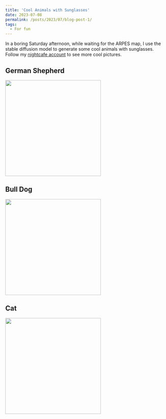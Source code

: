 ```yaml
---
title: 'Cool Animals with Sunglasses'
date: 2023-07-08
permalink: /posts/2023/07/blog-post-1/
tags:
  - For fun
---
```




In a boring Saturday afternoon, while waiting for the ARPES map, I use the stable diffusion model to generate some cool animals with sunglasses. Follow my [nightcafe account](https://creator.nightcafe.studio/u/Davidcheng2020) to see more cool pictures.

## German Shepherd
<img align="center" src="../images/German_Sdog.jpg" width="300px" style="padding-right: 15px">

## Bull Dog
<img align="center" src="../images/jgjO8P4MEjwFX9PscLmg--1--97hmo_15.625x.jpg" width="300px" style="padding-right: 15px">

## Cat
<img align="center" src="../images/YfWoYSuHI3eSpodtzLET--1--ievyd_12.5x.jpg" width="300px" style="padding-right: 15px">


